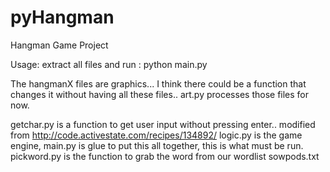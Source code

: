 # pyHangman
Hangman Game Project 

Usage: extract all files and run : python main.py 

The hangmanX files are graphics... I think there could be a function that changes it without having all these files..
art.py processes those files for now.

getchar.py is a function to get user input without pressing enter.. modified from http://code.activestate.com/recipes/134892/ 
logic.py is the game engine,
main.py is glue to put this all together, this is what must be run.
pickword.py is the function to grab the word from our wordlist sowpods.txt
